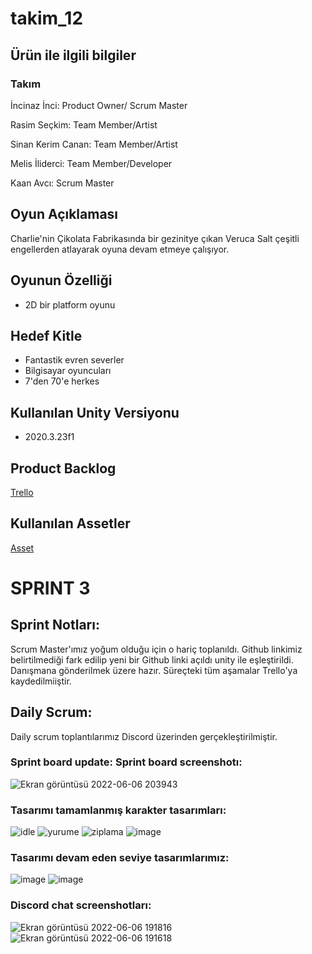 # takim_12
## Ürün ile ilgili bilgiler
### Takım
İncinaz İnci: Product Owner/ Scrum Master

Rasim Seçkim: Team Member/Artist

Sinan Kerim Canan: Team Member/Artist

Melis İliderci: Team Member/Developer

Kaan Avcı: Scrum Master
## Oyun Açıklaması
Charlie'nin Çikolata Fabrikasında bir gezinitye çıkan Veruca Salt çeşitli engellerden atlayarak oyuna devam etmeye çalışıyor.
## Oyunun Özelliği
- 2D bir platform oyunu 
## Hedef Kitle
- Fantastik evren severler
- Bilgisayar oyuncuları
- 7'den 70'e herkes
## Kullanılan Unity Versiyonu 
- 2020.3.23f1
## Product Backlog
[ Trello](https://trello.com/b/C7vKQKEV/unity-tak%C4%B1m-12)
## Kullanılan Assetler
[Asset](https://oyunveuygulama.slack.com/files/U02NKTQ7ZD4/F02Q1EL8QUA/2.unitypackage)  
# SPRINT 3
## Sprint Notları:
Scrum Master'ımız yoğum olduğu için o hariç toplanıldı. Github linkimiz belirtilmediği fark edilip yeni bir Github linki açıldı unity ile eşleştirildi. Danışmana gönderilmek üzere hazır. Süreçteki tüm aşamalar Trello'ya kaydedilmiiştir.
## Daily Scrum:
Daily scrum toplantılarımız Discord üzerinden gerçekleştirilmiştir.
### Sprint board update: Sprint board screenshotı:
![Ekran görüntüsü 2022-06-06 203943](https://user-images.githubusercontent.com/104462229/172215366-38a9e96d-1863-4556-9084-8a3dd3615262.jpg)

### Tasarımı tamamlanmış karakter tasarımları:
![idle](https://user-images.githubusercontent.com/104462229/172200806-6a9e8a2b-1b47-41ce-86e2-e8bf11e78bb2.png)
![yurume](https://user-images.githubusercontent.com/104462229/172200801-93ef9c8d-9653-40d6-b883-b38a86a12faa.png)
![ziplama](https://user-images.githubusercontent.com/104462229/172200815-33e04e35-f910-4715-a475-4b8263000df7.png)
![image](https://user-images.githubusercontent.com/104462229/172200921-49100abd-cdb8-49be-b2d5-2fffbb088cbf.png)
### Tasarımı devam eden seviye tasarımlarımız:
![image](https://user-images.githubusercontent.com/104462229/172201173-77cce8cc-d943-4bcc-ad45-8b23f5caf547.png)
![image](https://user-images.githubusercontent.com/104462229/172201244-5315233f-a74c-4e66-be83-9d0ca2eea781.png)
### Discord chat screenshotları:
![Ekran görüntüsü 2022-06-06 191816](https://user-images.githubusercontent.com/104462229/172201950-196e4f52-6660-46f5-8c08-8d6404444a73.jpg)
![Ekran görüntüsü 2022-06-06 191618](https://user-images.githubusercontent.com/104462229/172201973-016a80d7-a61e-4fe4-b8d5-10290397fe37.jpg)
